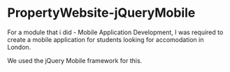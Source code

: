 # PropertyWebsite-jQueryMobile
For a module that i did - Mobile Application Development, I was required to 
create a mobile application for students looking for accomodation in London.

We used the jQuery Mobile framework for this.
